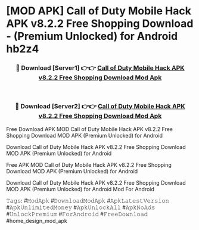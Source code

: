# [MOD APK] Call of Duty Mobile Hack APK v8.2.2 Free Shopping Download - (Premium Unlocked) for Android hb2z4



<div align="center">
<h3>🔴 Download [Server1] 👉👉 <a href="https://momento.my/?title=Call_of_Duty_Mobile_Hack_APK_v8.2.2_Free_Shopping_Download">Call of Duty Mobile Hack APK v8.2.2 Free Shopping Download Mod Apk</a></h3><br>

<h3>🔴 Download [Server2] 👉👉 <a href="https://momento.my/?title=Call_of_Duty_Mobile_Hack_APK_v8.2.2_Free_Shopping_Download">Call of Duty Mobile Hack APK v8.2.2 Free Shopping Download Mod Apk</a></h3>
</div>



Free Download APK MOD Call of Duty Mobile Hack APK v8.2.2 Free Shopping Download MOD APK (Premium Unlocked) for Android

Download Call of Duty Mobile Hack APK v8.2.2 Free Shopping Download MOD APK (Premium Unlocked) for Android

Free APK MOD Call of Duty Mobile Hack APK v8.2.2 Free Shopping Download MOD APK (Premium Unlocked) for Android

Download Call of Duty Mobile Hack APK v8.2.2 Free Shopping Download MOD APK (Premium Unlocked) for Android Mod For Android

𝚃𝚊𝚐𝚜: #𝙼𝚘𝚍𝙰𝚙𝚔 #𝙳𝚘𝚠𝚗𝚕𝚘𝚊𝚍𝙼𝚘𝚍𝙰𝚙𝚔 #𝙰𝚙𝚔𝙻𝚊𝚝𝚎𝚜𝚝𝚅𝚎𝚛𝚜𝚒𝚘𝚗 #𝙰𝚙𝚔𝚄𝚗𝚕𝚒𝚖𝚒𝚝𝚎𝚍𝙼𝚘𝚗𝚎𝚢 #𝙰𝚙𝚔𝚄𝚗𝚕𝚘𝚌𝚔𝙰𝚕𝚕 #𝙰𝚙𝚔𝙽𝚘𝙰𝚍𝚜 #𝚄𝚗𝚕𝚘𝚌𝚔𝙿𝚛𝚎𝚖𝚒𝚞𝚖 #𝙵𝚘𝚛𝙰𝚗𝚍𝚛𝚘𝚒𝚍 #𝙵𝚛𝚎𝚎𝙳𝚘𝚠𝚗𝚕𝚘𝚊𝚍 #home_design_mod_apk
